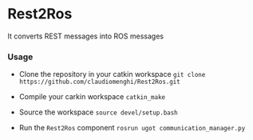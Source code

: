# Rest2Ros

It converts REST messages into ROS messages

### Usage

* Clone the repository in your catkin workspace 
```git clone https://github.com/claudiomenghi/Rest2Ros.git```

* Compile your carkin workspace
```catkin_make```

* Source the workspace
```source devel/setup.bash```

* Run the `Rest2Ros` component
```rosrun ugot communication_manager.py```

